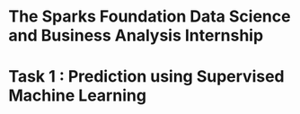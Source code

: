 # The Sparks Foundation Data Science and Business Analysis Internship 
# Task 1 : Prediction using Supervised Machine Learning
